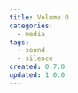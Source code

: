 ```yaml
---
title: Volume 0
categories:
  - media
tags:
  - sound
  - silence
created: 0.7.0
updated: 1.0.0
---
```

